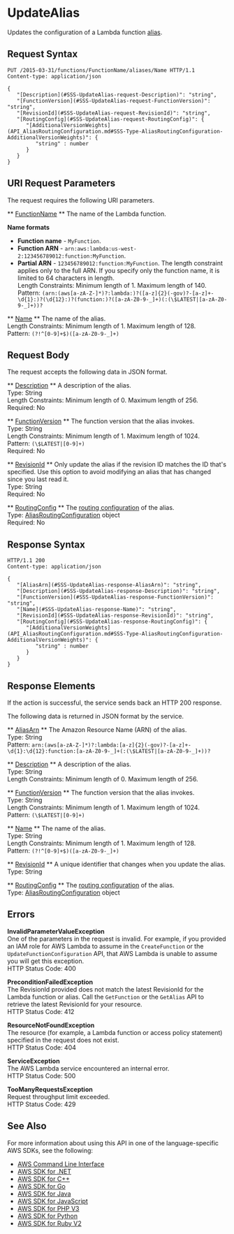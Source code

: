 # UpdateAlias<a name="API_UpdateAlias"></a>

Updates the configuration of a Lambda function [alias](https://docs.aws.amazon.com/lambda/latest/dg/versioning-aliases.html)\.

## Request Syntax<a name="API_UpdateAlias_RequestSyntax"></a>

```
PUT /2015-03-31/functions/FunctionName/aliases/Name HTTP/1.1
Content-type: application/json

{
   "[Description](#SSS-UpdateAlias-request-Description)": "string",
   "[FunctionVersion](#SSS-UpdateAlias-request-FunctionVersion)": "string",
   "[RevisionId](#SSS-UpdateAlias-request-RevisionId)": "string",
   "[RoutingConfig](#SSS-UpdateAlias-request-RoutingConfig)": { 
      "[AdditionalVersionWeights](API_AliasRoutingConfiguration.md#SSS-Type-AliasRoutingConfiguration-AdditionalVersionWeights)": { 
         "string" : number 
      }
   }
}
```

## URI Request Parameters<a name="API_UpdateAlias_RequestParameters"></a>

The request requires the following URI parameters\.

 ** [FunctionName](#API_UpdateAlias_RequestSyntax) **   <a name="SSS-UpdateAlias-request-FunctionName"></a>
The name of the Lambda function\.  

**Name formats**
+  **Function name** \- `MyFunction`\.
+  **Function ARN** \- `arn:aws:lambda:us-west-2:123456789012:function:MyFunction`\.
+  **Partial ARN** \- `123456789012:function:MyFunction`\.
The length constraint applies only to the full ARN\. If you specify only the function name, it is limited to 64 characters in length\.  
Length Constraints: Minimum length of 1\. Maximum length of 140\.  
Pattern: `(arn:(aws[a-zA-Z-]*)?:lambda:)?([a-z]{2}(-gov)?-[a-z]+-\d{1}:)?(\d{12}:)?(function:)?([a-zA-Z0-9-_]+)(:(\$LATEST|[a-zA-Z0-9-_]+))?` 

 ** [Name](#API_UpdateAlias_RequestSyntax) **   <a name="SSS-UpdateAlias-request-Name"></a>
The name of the alias\.  
Length Constraints: Minimum length of 1\. Maximum length of 128\.  
Pattern: `(?!^[0-9]+$)([a-zA-Z0-9-_]+)` 

## Request Body<a name="API_UpdateAlias_RequestBody"></a>

The request accepts the following data in JSON format\.

 ** [Description](#API_UpdateAlias_RequestSyntax) **   <a name="SSS-UpdateAlias-request-Description"></a>
A description of the alias\.  
Type: String  
Length Constraints: Minimum length of 0\. Maximum length of 256\.  
Required: No

 ** [FunctionVersion](#API_UpdateAlias_RequestSyntax) **   <a name="SSS-UpdateAlias-request-FunctionVersion"></a>
The function version that the alias invokes\.  
Type: String  
Length Constraints: Minimum length of 1\. Maximum length of 1024\.  
Pattern: `(\$LATEST|[0-9]+)`   
Required: No

 ** [RevisionId](#API_UpdateAlias_RequestSyntax) **   <a name="SSS-UpdateAlias-request-RevisionId"></a>
Only update the alias if the revision ID matches the ID that's specified\. Use this option to avoid modifying an alias that has changed since you last read it\.  
Type: String  
Required: No

 ** [RoutingConfig](#API_UpdateAlias_RequestSyntax) **   <a name="SSS-UpdateAlias-request-RoutingConfig"></a>
The [routing configuration](https://docs.aws.amazon.com/lambda/latest/dg/lambda-traffic-shifting-using-aliases.html) of the alias\.  
Type: [AliasRoutingConfiguration](API_AliasRoutingConfiguration.md) object  
Required: No

## Response Syntax<a name="API_UpdateAlias_ResponseSyntax"></a>

```
HTTP/1.1 200
Content-type: application/json

{
   "[AliasArn](#SSS-UpdateAlias-response-AliasArn)": "string",
   "[Description](#SSS-UpdateAlias-response-Description)": "string",
   "[FunctionVersion](#SSS-UpdateAlias-response-FunctionVersion)": "string",
   "[Name](#SSS-UpdateAlias-response-Name)": "string",
   "[RevisionId](#SSS-UpdateAlias-response-RevisionId)": "string",
   "[RoutingConfig](#SSS-UpdateAlias-response-RoutingConfig)": { 
      "[AdditionalVersionWeights](API_AliasRoutingConfiguration.md#SSS-Type-AliasRoutingConfiguration-AdditionalVersionWeights)": { 
         "string" : number 
      }
   }
}
```

## Response Elements<a name="API_UpdateAlias_ResponseElements"></a>

If the action is successful, the service sends back an HTTP 200 response\.

The following data is returned in JSON format by the service\.

 ** [AliasArn](#API_UpdateAlias_ResponseSyntax) **   <a name="SSS-UpdateAlias-response-AliasArn"></a>
The Amazon Resource Name \(ARN\) of the alias\.  
Type: String  
Pattern: `arn:(aws[a-zA-Z-]*)?:lambda:[a-z]{2}(-gov)?-[a-z]+-\d{1}:\d{12}:function:[a-zA-Z0-9-_]+(:(\$LATEST|[a-zA-Z0-9-_]+))?` 

 ** [Description](#API_UpdateAlias_ResponseSyntax) **   <a name="SSS-UpdateAlias-response-Description"></a>
A description of the alias\.  
Type: String  
Length Constraints: Minimum length of 0\. Maximum length of 256\.

 ** [FunctionVersion](#API_UpdateAlias_ResponseSyntax) **   <a name="SSS-UpdateAlias-response-FunctionVersion"></a>
The function version that the alias invokes\.  
Type: String  
Length Constraints: Minimum length of 1\. Maximum length of 1024\.  
Pattern: `(\$LATEST|[0-9]+)` 

 ** [Name](#API_UpdateAlias_ResponseSyntax) **   <a name="SSS-UpdateAlias-response-Name"></a>
The name of the alias\.  
Type: String  
Length Constraints: Minimum length of 1\. Maximum length of 128\.  
Pattern: `(?!^[0-9]+$)([a-zA-Z0-9-_]+)` 

 ** [RevisionId](#API_UpdateAlias_ResponseSyntax) **   <a name="SSS-UpdateAlias-response-RevisionId"></a>
A unique identifier that changes when you update the alias\.  
Type: String

 ** [RoutingConfig](#API_UpdateAlias_ResponseSyntax) **   <a name="SSS-UpdateAlias-response-RoutingConfig"></a>
The [routing configuration](https://docs.aws.amazon.com/lambda/latest/dg/lambda-traffic-shifting-using-aliases.html) of the alias\.  
Type: [AliasRoutingConfiguration](API_AliasRoutingConfiguration.md) object

## Errors<a name="API_UpdateAlias_Errors"></a>

 **InvalidParameterValueException**   
One of the parameters in the request is invalid\. For example, if you provided an IAM role for AWS Lambda to assume in the `CreateFunction` or the `UpdateFunctionConfiguration` API, that AWS Lambda is unable to assume you will get this exception\.  
HTTP Status Code: 400

 **PreconditionFailedException**   
The RevisionId provided does not match the latest RevisionId for the Lambda function or alias\. Call the `GetFunction` or the `GetAlias` API to retrieve the latest RevisionId for your resource\.  
HTTP Status Code: 412

 **ResourceNotFoundException**   
The resource \(for example, a Lambda function or access policy statement\) specified in the request does not exist\.  
HTTP Status Code: 404

 **ServiceException**   
The AWS Lambda service encountered an internal error\.  
HTTP Status Code: 500

 **TooManyRequestsException**   
Request throughput limit exceeded\.  
HTTP Status Code: 429

## See Also<a name="API_UpdateAlias_SeeAlso"></a>

For more information about using this API in one of the language\-specific AWS SDKs, see the following:
+  [AWS Command Line Interface](https://docs.aws.amazon.com/goto/aws-cli/lambda-2015-03-31/UpdateAlias) 
+  [AWS SDK for \.NET](https://docs.aws.amazon.com/goto/DotNetSDKV3/lambda-2015-03-31/UpdateAlias) 
+  [AWS SDK for C\+\+](https://docs.aws.amazon.com/goto/SdkForCpp/lambda-2015-03-31/UpdateAlias) 
+  [AWS SDK for Go](https://docs.aws.amazon.com/goto/SdkForGoV1/lambda-2015-03-31/UpdateAlias) 
+  [AWS SDK for Java](https://docs.aws.amazon.com/goto/SdkForJava/lambda-2015-03-31/UpdateAlias) 
+  [AWS SDK for JavaScript](https://docs.aws.amazon.com/goto/AWSJavaScriptSDK/lambda-2015-03-31/UpdateAlias) 
+  [AWS SDK for PHP V3](https://docs.aws.amazon.com/goto/SdkForPHPV3/lambda-2015-03-31/UpdateAlias) 
+  [AWS SDK for Python](https://docs.aws.amazon.com/goto/boto3/lambda-2015-03-31/UpdateAlias) 
+  [AWS SDK for Ruby V2](https://docs.aws.amazon.com/goto/SdkForRubyV2/lambda-2015-03-31/UpdateAlias) 